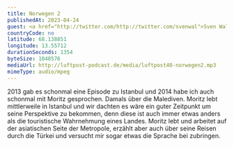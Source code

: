 ```yaml
---
title: Norwegen 2
publishedAt: 2023-04-24
guest: <a href="http://twitter.com/http://twitter.com/svenwal">Sven Walther</a>
countryCode: no
latitude: 68.138851
longitude: 13.55712
durationSeconds: 1354
byteSize: 1048576 
mediaUrl: http://luftpost-podcast.de/media/luftpost40-norwegen2.mp3
mimeType: audio/mpeg
---
```


2013 gab es schonmal eine Episode zu Istanbul und 2014 habe ich auch schonmal mit Moritz gesprochen. Damals über die Malediven. Moritz lebt mittlerweile in Istanbul und wir dachten es wäre ein guter Zeitpunkt um seine Perspektive zu bekommen, denn diese ist auch immer etwas anders als die touristische Wahrnehmung eines Landes. Moritz lebt und arbeitet auf der asiatischen Seite der Metropole, erzählt aber auch über seine Reisen durch die Türkei und versucht mir sogar etwas die Sprache bei zubringen.
